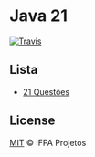 # Java 21

[![Travis](https://img.shields.io/travis/IFPABelem/Java21.svg?branch=master&style=flat-square)](https://travis-ci.org/IFPABelem/Java21)

## Lista

- [21 Questões](Lista21.pdf)

## License
[MIT](LICENSE) © IFPA Projetos
